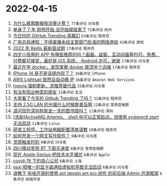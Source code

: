 # 2022-04-15

1. [为什么蜂窝数据按流量计费？](https://www.v2ex.com/t/847064) `77条评论` `问与答`
1. [单身了 7 年 刚想开始 没开始就结束了](https://www.v2ex.com/t/847085) `72条评论` `杭州`
1. [今日份的 GitHub Trending 真魔幻](https://www.v2ex.com/t/847082) `63条评论` `程序员`
1. [广电总局通知：不得直播未经主管部门批准的网络游戏](https://www.v2ex.com/t/847101) `43条评论` `游戏`
1. [2022 年 Redis 最新面试题](https://www.v2ex.com/t/847076) `17条评论` `程序员`
1. [四岁小孩用的 APP 有哪些推荐的吗？画画、益智、互动动画等均可，免费、付费都可接受，最好是 iOS 系统， Android 亦可，谢谢](https://www.v2ex.com/t/847074) `17条评论` `问与答`
1. [最近在学 docker，发现掌握 docker 能顶半个运维](https://www.v2ex.com/t/847065) `17条评论` `程序员`
1. [iPhone 14 是不是该提内存了？](https://www.v2ex.com/t/847092) `16条评论` `iPhone`
1. [AWS Lightsail 居然会自动换 IP](https://www.v2ex.com/t/847086) `16条评论` `Amazon Web Services`
1. [typora 强制更新，求推荐替代品](https://www.v2ex.com/t/847072) `15条评论` `问与答`
1. [有没有阳台种菜的朋友](https://www.v2ex.com/t/847118) `12条评论` `生活`
1. [大家看了今天的 Github Trending 了吗？](https://www.v2ex.com/t/847113) `12条评论` `程序员`
1. [支持 2.5G LAN 的光猫什么时候能普及啊](https://www.v2ex.com/t/847063) `12条评论` `宽带症候群`
1. [请问现在深圳有能坐一天的图书馆吗？](https://www.v2ex.com/t/847114) `11条评论` `深圳`
1. [[求助]ActiveMQ Artemis， shell 中可以正常启动，但使用 systemctl start 无法启动](https://www.v2ex.com/t/847066) `11条评论` `Linux`
1. [研发工程师，工作站电脑配置清单请教](https://www.v2ex.com/t/847098) `10条评论` `程序员`
1. [如何开发一个网文写作软件？](https://www.v2ex.com/t/847110) `9条评论` `问与答`
1. [灵感触发时刻](https://www.v2ex.com/t/847071) `9条评论` `问与答`
1. [四川移动宽带 BT 下载无速度](https://www.v2ex.com/t/847078) `8条评论` `宽带症候群`
1. [现在 Apple Genius 吧技术水平堪忧](https://www.v2ex.com/t/847121) `6条评论` `Apple`
1. [covid-19 下的良心公司](https://www.v2ex.com/t/847095) `6条评论` `上海`
1. [esxi 把唯一的显卡直通给虚拟机导致无法启动](https://www.v2ex.com/t/847077) `6条评论` `问与答`
1. [请教下 有啥开源的使用 ant desgin ant pro 组件 的前后端 Admin 开源框架](https://www.v2ex.com/t/847069) `6条评论` `前端开发`

